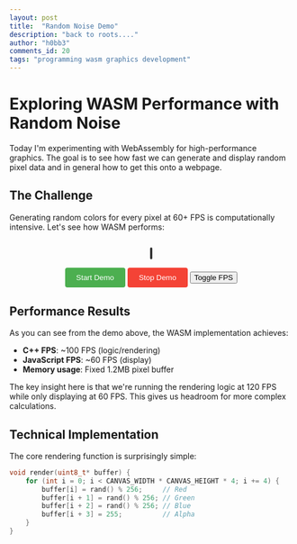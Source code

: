 ```yaml
---
layout: post
title:  "Random Noise Demo"
description: "back to roots...."
author: "h0bb3"
comments_id: 20
tags: "programming wasm graphics development"
---
```

# Exploring WASM Performance with Random Noise

Today I'm experimenting with WebAssembly for high-performance graphics. The goal is to see how fast we can generate and display random pixel data and in general how to get this onto a webpage.

## The Challenge

Generating random colors for every pixel at 60+ FPS is computationally intensive. Let's see how WASM performs:

<div style="text-align: center; margin: 30px 0;">
  <canvas id="demo-canvas" width="640" height="480" style="border: 2px solid #333; border-radius: 8px;"></canvas>
  <br><br>
  <button onclick="startDemo()" style="padding: 10px 20px; background: #4CAF50; color: white; border: none; border-radius: 4px; cursor: pointer;">Start Demo</button>
  <button onclick="stopDemo()" style="padding: 10px 20px; background: #f44336; color: white; border: none; border-radius: 4px; cursor: pointer;">Stop Demo</button>
  <button onclick="toggleFpsOverlay()">Toggle FPS</button>
</div>

## Performance Results

As you can see from the demo above, the WASM implementation achieves:

- **C++ FPS**: ~100 FPS (logic/rendering)
- **JavaScript FPS**: ~60 FPS (display)
- **Memory usage**: Fixed 1.2MB pixel buffer

The key insight here is that we're running the rendering logic at 120 FPS while only displaying at 60 FPS. This gives us headroom for more complex calculations.

## Technical Implementation

The core rendering function is surprisingly simple:

```cpp
void render(uint8_t* buffer) {
    for (int i = 0; i < CANVAS_WIDTH * CANVAS_HEIGHT * 4; i += 4) {
        buffer[i] = rand() % 256;     // Red
        buffer[i + 1] = rand() % 256; // Green
        buffer[i + 2] = rand() % 256; // Blue
        buffer[i + 3] = 255;          // Alpha
    }
}
```

<script src="/log/assets/wasm-demos/random-noise/demo.js"></script>

<script>
let wasmModule = null;
let isRunning = false;
let canvas = null;
let ctx = null;
let pixelBuffer = null;
let imageData = null;
let fpsCounter = 0;
let lastTime = 0;
let animationId = null;
let currentJsFps = 0;
let currentCppFps = 0;
let showFpsOverlay = true;

// Initialize when page loads
window.addEventListener('load', () => {
    canvas = document.getElementById('demo-canvas');
    ctx = canvas.getContext('2d');
    
    // Check if Module is already available and initialized
    if (typeof Module !== 'undefined') {
        if (Module.calledRun) {
            // Module is already initialized
            wasmModule = Module;
            initializeDemo();
        } else {
            // Module exists but not yet initialized
            Module.onRuntimeInitialized = function() {
                wasmModule = Module;
                initializeDemo();
            };
        }
    } else {
        console.error('WASM module not found');
    }
});

function initializeDemo() {
    console.log('WASM module ready');
    
    // Initialize the pixel buffer and image data
    imageData = ctx.createImageData(640, 480);
    
    // Start the rendering loop immediately
    startRenderingLoop();
}

function startRenderingLoop() {
    function renderFrame() {
        if (wasmModule && wasmModule._getPixelBuffer) {
            try {
                // Get the pixel buffer from WASM
                const bufferPtr = wasmModule._getPixelBuffer();
                const buffer = new Uint8Array(wasmModule.HEAPU8.buffer, bufferPtr, 640 * 480 * 4);
                
                // Copy to image data
                imageData.data.set(buffer);
                
                // Draw to canvas
                ctx.putImageData(imageData, 0, 0);
                
                // Update FPS counter and display
                fpsCounter++;
                const currentTime = performance.now();
                if (currentTime - lastTime >= 1000) {
                    currentJsFps = fpsCounter * 1000 / (currentTime - lastTime);
                    currentCppFps = wasmModule._getCppFps ? wasmModule._getCppFps() : 0;
                    
                    fpsCounter = 0;
                    lastTime = currentTime;
                }
                
                // Draw FPS overlay if enabled
                if (showFpsOverlay) {
                    displayFpsOverlay(currentJsFps, currentCppFps);
                }
                
            } catch (e) {
                console.error('Error in render frame:', e);
            }
        }
        
        // Continue the loop
        animationId = requestAnimationFrame(renderFrame);
    }
    
    renderFrame();
}

function displayFpsOverlay(jsFps, cppFps) {
    // Save the current canvas state
    ctx.save();
    
    // Set up text styling - much smaller font
    ctx.font = '12px monospace';
    ctx.fillStyle = 'rgba(0, 0, 0, 0.8)';
    ctx.strokeStyle = 'rgba(255, 255, 255, 0.9)';
    ctx.lineWidth = 1;
    
    // Create background rectangle
    const text = `JS: ${jsFps.toFixed(1)} | C++: ${cppFps.toFixed(1)}`;
    const textMetrics = ctx.measureText(text);
    const padding = 4;
    const rectWidth = textMetrics.width + padding * 2;
    const rectHeight = 14 + padding * 2;
    
    // Draw background
    ctx.fillRect(8, 8, rectWidth, rectHeight);
    
    // Draw text with outline
    ctx.strokeText(text, 8 + padding, 8 + padding + 10);
    ctx.fillStyle = 'white';
    ctx.fillText(text, 8 + padding, 8 + padding + 10);
    
    // Restore canvas state
    ctx.restore();
}

function startDemo() {
    if (isRunning) {
        console.log('Demo is already running');
        return;
    }
    
    if (wasmModule && wasmModule._initDemo) {
        try {
            wasmModule._initDemo();
            isRunning = true;
            console.log('Demo started');
        } catch (e) {
            // The "unwind" exception is expected - it's how Emscripten starts the main loop
            if (e === "unwind") {
                isRunning = true;
                console.log('Demo started (unwind caught)');
            } else {
                console.error('Error starting demo:', e);
            }
        }
    } else {
        console.error('WASM module not ready');
    }
}

function stopDemo() {
    if (!isRunning) {
        console.log('Demo is not running');
        return;
    }
    
    if (wasmModule && wasmModule._stopDemo) {
        try {
            wasmModule._stopDemo();
            isRunning = false;
            console.log('Demo stopped');
        } catch (e) {
            console.error('Error stopping demo:', e);
        }
    }
}

function toggleFpsOverlay() {
    showFpsOverlay = !showFpsOverlay;
    console.log('FPS overlay:', showFpsOverlay ? 'ON' : 'OFF');
}
</script>
